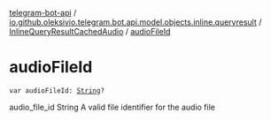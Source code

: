 [telegram-bot-api](../../index.md) / [io.github.oleksivio.telegram.bot.api.model.objects.inline.queryresult](../index.md) / [InlineQueryResultCachedAudio](index.md) / [audioFileId](./audio-file-id.md)

# audioFileId

`var audioFileId: `[`String`](https://kotlinlang.org/api/latest/jvm/stdlib/kotlin/-string/index.html)`?`

audio_file_id String A valid file identifier for the audio file

